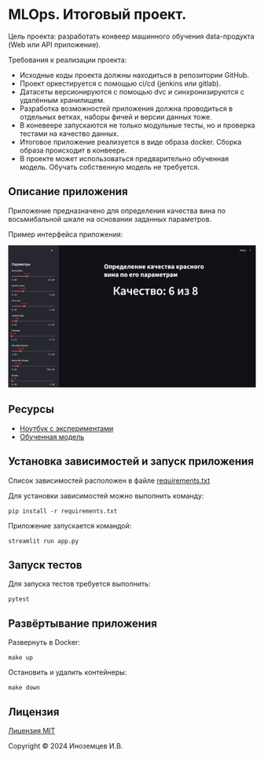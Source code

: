 # MLOps. Итоговый проект.

Цель проекта: разработать конвеер машинного обучения data-продукта (Web или API приложение).

Требования к реализации проекта:

- Исходные коды проекта должны находиться в репозитории GitHub.
- Проект оркестируется с помощью ci/cd (jenkins или gitlab).
- Датасеты версионируются с помощью dvc и синхронизируются с удалённым хранилищем.
- Разработка возможностей приложения должна проводиться в отдельных ветках, наборы фичей и версии данных тоже.
- В коневеере запускаются не только модульные тесты, но и проверка тестами на качество данных.
- Итоговое приложение реализуется в виде образа docker. Сборка образа происходит в конвеере.
- В проекте может использоваться предварительно обученная модель. Обучать собственную модель не требуется.

## Описание приложения

Приложение предназначено для определения качества вина по восьмибальной шкале на основании заданных параметров.

Пример интерфейса приложения:

![](assets/app-front.png)

## Ресурсы

- [Ноутбук с экспериментами](notebooks/project.ipynb)
- [Обученная модель](models/model.pkl)

## Установка зависимостей и запуск приложения

Список зависимостей расположен в файле [requirements.txt](requirements.txt)

Для установки зависимостей можно выполнить команду:

```shell
pip install -r requirements.txt
```

Приложение запускается командой:

```shell
streamlit run app.py
```

## Запуск тестов

Для запуска тестов требуется выполнить:

```shell
pytest
```

## Развёртывание приложения

Развернуть в Docker:

```shell
make up
```

Остановить и удалить контейнеры:

```shell
make down
```

## Лицензия

[Лицензия MIT](https://mit-license.org/)

Copyright © 2024 Иноземцев И.В.

